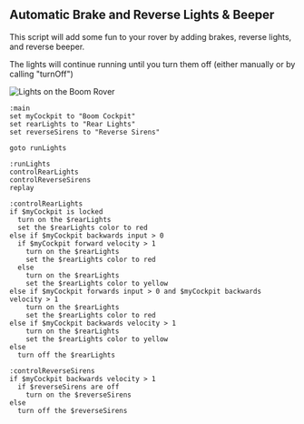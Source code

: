 ﻿
## Automatic Brake and Reverse Lights & Beeper
This script will add some fun to your rover by adding brakes, reverse lights, and reverse beeper.  

The lights will continue running until you turn them off (either manually or by calling "turnOff")

![Lights on the Boom Rover](https://i.imgur.com/ZaHA9xc.gif)

```
:main
set myCockpit to "Boom Cockpit"
set rearLights to "Rear Lights"
set reverseSirens to "Reverse Sirens"

goto runLights

:runLights
controlRearLights
controlReverseSirens
replay

:controlRearLights
if $myCockpit is locked
  turn on the $rearLights
  set the $rearLights color to red
else if $myCockpit backwards input > 0
  if $myCockpit forward velocity > 1
    turn on the $rearLights
    set the $rearLights color to red
  else
    turn on the $rearLights
    set the $rearLights color to yellow
else if $myCockpit forwards input > 0 and $myCockpit backwards velocity > 1
    turn on the $rearLights
    set the $rearLights color to red
else if $myCockpit backwards velocity > 1
    turn on the $rearLights
    set the $rearLights color to yellow
else
  turn off the $rearLights

:controlReverseSirens
if $myCockpit backwards velocity > 1
  if $reverseSirens are off
    turn on the $reverseSirens
else
  turn off the $reverseSirens
```
